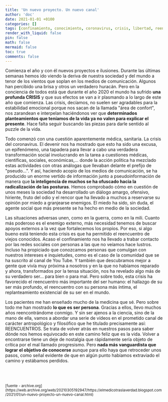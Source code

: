 ```yaml
---
title: 'Un nuevo proyecto. Un nuevo canal'
author: 'doc'
date: 2021-01-01 +0100
categories: []
tags: [confinamiento, conocimiento, coronavirus, crisis, libertad, reencuentro, reflexión, sentido]
render_with_liquid: false
pin: false
math: false
mermaid: false
toc: true
comments: false
---
```

Comienza el año y con él nuevos proyectos e ilusiones. Durante las últimas semanas hemos ido viendo la deriva de nuestra sociedad y del mundo a tenor de los vientos que soplan en los medios de comunicación. Algunos han percibido una brisa y otros un verdadero huracán. Pero en la conciencia de todos está que durante el año 2020 el mundo ha sufrido **una profunda CRISIS** y que sus efectos se van a ir plasmando a lo largo de este año que comienza. Las crisis, decíamos, no suelen ser agradables para la estabilidad emocional porque nos sacan de la llamada "área de confort", nos zarandean e interpelan haciéndonos ver que **determinados planteamientos que teníamos de la vida ya no valen para explicar el presente**. Hace falta seguir buscando las piezas para darle sentido al puzzle de la vida.  

Todo comenzó con una cuestión aparentemente médica, sanitaria. La crisis del coronavirus. El devenir nos ha mostrado que esto ha sido una excusa, un epifenómeno, una tapadera para llevar a cabo una verdadera transformación social involucrando en la tarea a cuestiones médicas, científicas, sociales, económicas,... donde la acción política ha mezclado estas actividades con otras análogas que llevaban delante el prefijo de "pseudo...". Y así, haciendo acopio de los medios de comunicación, se ha producido un enorme vertido de información junto a pseudoinformación de manera que **la inteligencia de muchos se ha ofuscado hacia la radicalización de las posturas**. Hemos comprobado cómo en cuestión de unos meses la sociedad ha desarrollado un diálogo amargo, ofensivo, hiriente, fruto del odio y el rencor que ha llevado a muchos a reservarse su opinión por miedo a granjearse enemigos. El miedo ha sido, sin duda, el agente social que más presente se ha hecho en medio de la sociedad.  

Las situaciones adversas unen, como en la guerra, como en la mili. Cuanto más poderoso es el enemigo externo, más necesidad tenemos de buscar apoyos externos a la vez que fortalecemos los propios. Por eso, si algo bueno está teniendo esta crisis es que ha permitido el reencuentro de viejos conocidos. Acaso el confinamiento nos ha llevado a trabar contacto por las redes sociales con personas a las que no veíamos hace lustros. Incluso ha propiciado que conozcamos personas que comulgan con nuestros intereses e inquietudes, como es el caso de la comunidad que se ha suscrito al canal de You Tube. Y también que descubramos mejor a gente que vivía muy próxima a nosotros y en la que no habíamos reparado y ahora, transformados por la tensa situación, nos ha revelado algo más de su verdadero ser... para bien o para mal. Pero sobre todo, esta crisis ha favorecido el reencuentro más importante del ser humano: el hallazgo de su ser más profundo, el reencuentro con su persona más íntima, el replanteamiento existencial de su ser en el mundo.  

Los pacientes me han enseñado mucho de la medicina que sé. Pero sobre todo me han mostrado **lo que es ser persona**. Gracias a ellos, llevo muchos años reencontrándome conmigo. Y sin ser ajenos a la ciencia, sino de la mano de ella, vamos a abordar una serie de vídeos en el prometido canal de carácter antropológico y filosófico que he titulado precisamente así: REENCUENTROS. Se trata de volver atrás en nuestros pasos para saber dónde nos hemos equivocado en este camino feliz que es la vida. Volver a encontrarse tiene un deje de nostalgia que rápidamente sería objeto de crítica por el mal llamado progresismo. Pero **nada más vanguardista que lograr el objetivo de conocerse** aunque para ello haya que retroceder unos pasos, como señal evidente de que en algún punto habíamos extraviado el camino y estábamos perdidos.  

<br>
<br>
<br>
<small>[fuente - archive.org](https://web.archive.org/web/20210305192947/https://elmedicotraslaverdad.blogspot.com/2021/01/un-nuevo-proyecto-un-nuevo-canal.html)</small>  

